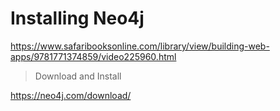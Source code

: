 # Installing Neo4j

https://www.safaribooksonline.com/library/view/building-web-apps/9781771374859/video225960.html

> Download and Install

https://neo4j.com/download/
